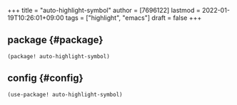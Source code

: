 +++
title = "auto-highlight-symbol"
author = [7696122]
lastmod = 2022-01-19T10:26:01+09:00
tags = ["highlight", "emacs"]
draft = false
+++

## package {#package}

```elisp
(package! auto-highlight-symbol)
```


## config {#config}

```elisp
(use-package! auto-highlight-symbol)
```
